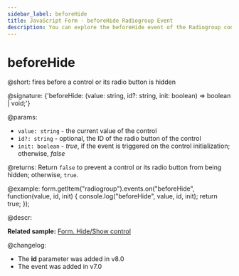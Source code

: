 ```yaml
---
sidebar_label: beforeHide
title: JavaScript Form - beforeHide Radiogroup Event 
description: You can explore the beforeHide event of the Radiogroup control of Form in the documentation of the DHTMLX JavaScript UI library. Browse developer guides and API reference, try out code examples and live demos, and download a free 30-day evaluation version of DHTMLX Suite 7.
---
```


# beforeHide

@short: fires before a control or its radio button is hidden

@signature: {'beforeHide: (value: string, id?: string, init: boolean) => boolean | void;'} 

@params:
- `value: string` - the current value of the control
- `id?: string` - optional, the ID of the radio button of the control
- `init: boolean` - *true*, if the event is triggered on the control initialization; otherwise, *false*

@returns:
Return `false` to prevent a control or its radio button from being hidden; otherwise, `true`.

@example:
form.getItem("radiogroup").events.on("beforeHide", function(value, id, init) {
    console.log("beforeHide", value, id, init);
    return true;
});

@descr:

**Related sample:** [Form. Hide/Show control](https://snippet.dhtmlx.com/w6rr8chf)

@changelog:

- The **id** parameter was added in v8.0
- The event was added in v7.0
